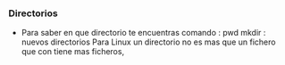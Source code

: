 ### Directorios

- Para saber en que directorio te encuentras comando : pwd
mkdir : nuevos directorios
Para Linux un directorio no es mas que un fichero que con tiene mas ficheros,